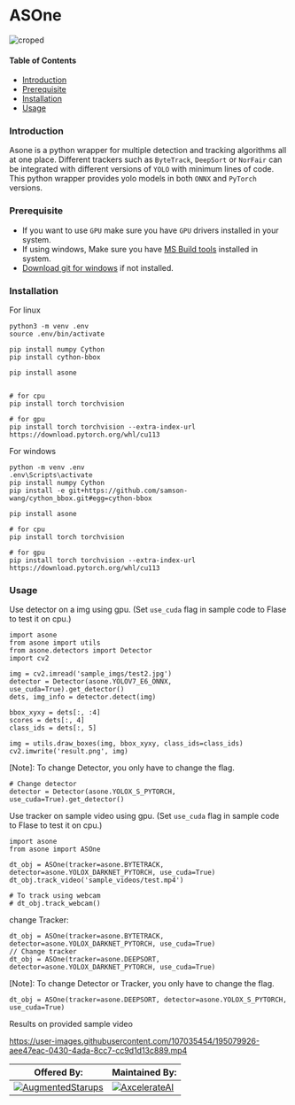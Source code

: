 # ASOne

![croped](https://user-images.githubusercontent.com/107035454/195083948-4873d60a-3ac7-4279-8770-535488f4a097.png)

#### Table of Contents
- [Introduction](#introduction)
- [Prerequisite](#prerequisite)
- [Installation](#installation)
- [Usage](#usage)

### Introduction

Asone is a python wrapper for multiple detection and tracking algorithms all at one place. Different trackers such as `ByteTrack`, `DeepSort` or `NorFair` can be integrated with different versions of `YOLO` with minimum lines of code.
This python wrapper provides yolo models in both `ONNX` and `PyTorch` versions.

### Prerequisite

- If you want to use `GPU` make sure you have `GPU` drivers installed in your system.
- If using windows, Make sure you have [MS Build tools](https://aka.ms/vs/17/release/vs_BuildTools.exe) installed in system. 
- [Download git for windows](https://git-scm.com/download/win) if not installed.

### Installation

For linux

```
python3 -m venv .env
source .env/bin/activate

pip install numpy Cython
pip install cython-bbox

pip install asone


# for cpu
pip install torch torchvision

# for gpu
pip install torch torchvision --extra-index-url https://download.pytorch.org/whl/cu113

```

For windows

```
python -m venv .env
.env\Scripts\activate
pip install numpy Cython
pip install -e git+https://github.com/samson-wang/cython_bbox.git#egg=cython-bbox

pip install asone

# for cpu
pip install torch torchvision

# for gpu
pip install torch torchvision --extra-index-url https://download.pytorch.org/whl/cu113
```


### Usage

Use detector on a img using gpu. (Set `use_cuda` flag in sample code to Flase to test it on cpu.)

```
import asone
from asone import utils
from asone.detectors import Detector
import cv2

img = cv2.imread('sample_imgs/test2.jpg')
detector = Detector(asone.YOLOV7_E6_ONNX, use_cuda=True).get_detector()
dets, img_info = detector.detect(img)

bbox_xyxy = dets[:, :4]
scores = dets[:, 4]
class_ids = dets[:, 5]

img = utils.draw_boxes(img, bbox_xyxy, class_ids=class_ids)
cv2.imwrite('result.png', img)
```

[Note]: To change Detector, you only have to change the flag.

```
# Change detector
detector = Detector(asone.YOLOX_S_PYTORCH, use_cuda=True).get_detector()
```

Use tracker on sample video using gpu. (Set `use_cuda` flag in sample code to Flase to test it on cpu.)


```
import asone
from asone import ASOne

dt_obj = ASOne(tracker=asone.BYTETRACK, detector=asone.YOLOX_DARKNET_PYTORCH, use_cuda=True)
dt_obj.track_video('sample_videos/test.mp4')

# To track using webcam
# dt_obj.track_webcam()
```

change Tracker:

```
dt_obj = ASOne(tracker=asone.BYTETRACK, detector=asone.YOLOX_DARKNET_PYTORCH, use_cuda=True)
// Change tracker
dt_obj = ASOne(tracker=asone.DEEPSORT, detector=asone.YOLOX_DARKNET_PYTORCH, use_cuda=True)
```

[Note]: To change Detector or Tracker, you only have to change the flag.

```
dt_obj = ASOne(tracker=asone.DEEPSORT, detector=asone.YOLOX_S_PYTORCH, use_cuda=True)
```

Results on provided sample video

https://user-images.githubusercontent.com/107035454/195079926-aee47eac-0430-4ada-8cc7-cc9d1d13c889.mp4



|Offered By: |Maintained By:|
|-------------|-------------|
|[![AugmentedStarups](https://user-images.githubusercontent.com/107035454/195115263-d3271ef3-973b-40a4-83c8-0ade8727dd40.png)](https://augmentedstartups.com)|[![AxcelerateAI](https://user-images.githubusercontent.com/107035454/195114870-691c8a52-fcf0-462e-9e02-a720fc83b93f.png)](https://axcelerate.ai/)|
